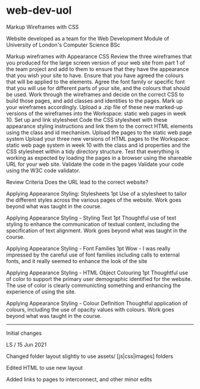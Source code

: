 # web-dev-uol
Markup Wireframes with CSS


Website developed as a team for the Web Development Module of University of London's Computer Science BSc

Markup wireframes with Appearance CSS
Review the three wireframes that you produced for the large screen version of your web site from part 1 of the team project and add to them to ensure that they have the appearance that you wish your site to have. Ensure that you have agreed the colours that will be applied to the elements. Agree the font family or specific font that you will use for different parts of your site, and the colours that should be used.
Work through the wireframes and decide on the correct CSS to build those pages, and add classes and identities to the pages. Mark up your wireframes accordingly. Upload a .zip file of these new marked-up versions of the wireframes into the Workspace: static web pages in week 10.
Set up and link stylesheet
Code the CSS stylesheet with these appearance styling instructions and link them to the correct HTML elements using the class and id mechanism.
Upload the pages to the static web page system
Upload your three new versions of HTML pages to the Workspace: static web page system in week 10 with the class and id properties and the CSS stylesheet within a tidy directory structure. Test that everything is working as expected by loading the pages in a browser using the shareable URL for your web site.
Validate the code in the pages
Validate your code using the W3C code validator.


Review Criteria
Does the URL lead to the correct website?

Applying Appearance Styling: Stylesheets  1pt
Use of a stylesheet to tailor the different styles across the various pages of the website.
Work goes beyond what was taught in the course.

 
Applying Appearance Styling - Styling Text 1pt
Thoughtful use of text styling to enhance the communication of textual content, including the specification of text alignment. Work goes beyond what was taught in the course.  

Applying Appearance Styling - Font Families 1pt
Wow - I was really impressed by the careful use of font families including calls to external fonts, and it really seemed to enhance the look of the site

Applying Appearance Styling - HTML Object Colouring 1pt
Thoughtful use of color to support the primary user demographic identified for the website.
The use of color is clearly communicting something and enhancing the experience of using the site.

Applying Appearance Styling - Colour Definition
Thoughtful application of colours, including the use of opacity values with colours.
Work goes beyond what was taught in the course.



---------

Initial changes 

LS / 15 Jun 2021

Changed folder layout slightly to use assets/ [js|css|images] folders

Edited HTML to use new layout

Added links to pages to interconnect, and other minor edits
